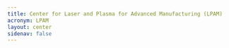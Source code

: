 ```yaml
---
title: Center for Laser and Plasma for Advanced Manufacturing (LPAM)
acronym: LPAM
layout: center
sidenav: false
---
```

